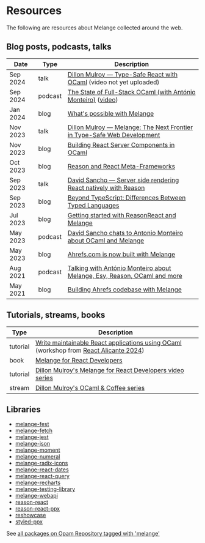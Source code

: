 # Resources

The following are resources about Melange collected around the web.

## Blog posts, podcasts, talks

| Date | Type | Description |
|----- | ---- | ----------- |
| Sep 2024 | talk | [Dillon Mulroy — Type-Safe React with OCaml](https://reactalicante.es/#schedule) (video not yet uploaded) |
| Sep 2024 | podcast | [The State of Full-Stack OCaml (with António Monteiro)](https://pod.link/developer-voices/episode/4666dc4d7aa59599852c02b6415a36d4) ([video](https://www.youtube.com/watch?v=vSSpbAI_-t0))
| Jan 2024 | blog | [What's possible with Melange](https://sancho.dev/blog/whats-possible-with-melange)
| Nov 2023 | talk | [Dillon Mulroy — Melange: The Next Frontier in Type-Safe Web Development](https://www.youtube.com/watch?v=zG7JejHlQoM)
| Nov 2023 | blog | [Building React Server Components in OCaml](https://tech.ahrefs.com/building-react-server-components-in-ocaml-81c276713f19) |
| Oct 2023 | blog | [Reason and React Meta-Frameworks](https://dev.to/psb/reason-and-react-meta-frameworks-d7n) |
| Sep 2023 | talk | [David Sancho — Server side rendering React natively with Reason](https://www.youtube.com/watch?v=e3qY-Eg9zRY)
| Sep 2023 | blog | [Beyond TypeScript: Differences Between Typed Languages](https://tech.ahrefs.com/beyond-typescript-differences-between-typed-languages-f3e14253) |
| Jul 2023 | blog | [Getting started with ReasonReact and Melange](https://dev.to/psb/getting-started-with-reasonreact-and-melange-13hd)
| May 2023 | podcast | [David Sancho chats to Antonio Monteiro about OCaml and Melange](https://www.youtube.com/watch?v=zKO-Y2_a-yk) |
| May 2023 | blog | [Ahrefs.com is now built with Melange](https://tech.ahrefs.com/ahrefs-is-now-built-with-melange-b14f5ec56df4) |
| Aug 2021 | podcast | [Talking with António Monteiro about Melange, Esy, Reason, OCaml and more](https://watch.ocaml.org/w/aEabwHEfXTKGxTNi6Xhy2a) |
| May 2021 | blog | [Building Ahrefs codebase with Melange](https://tech.ahrefs.com/building-ahrefs-codebase-with-melange-9f881f6d022b)

## Tutorials, streams, books

| Type | Description |
| ---- | ----------- |
| tutorial | [Write maintainable React applications using OCaml](https://github.com/ahrefs/react-alicante-workshop) (workshop from [React Alicante 2024](https://reactalicante.es/))
| book | [Melange for React Developers](https://react-book.melange.re/) |
| tutorial | [Dillon Mulroy's Melange for React Developers video series](https://www.youtube.com/watch?v=QrtRihR0Av4) |
| stream | [Dillon Mulroy's OCaml & Coffee series](https://www.youtube.com/playlist?list=PLDL56tuRMHREWul0M6rYswanMpwCVsIBC) |


## Libraries

- [melange-fest](https://ocaml.org/p/melange-fest)
- [melange-fetch](https://ocaml.org/p/melange-fetch)
- [melange-jest](https://ocaml.org/p/melange-jest)
- [melange-json](https://ocaml.org/p/melange-json)
- [melange-moment](https://ocaml.org/p/melange-moment)
- [melange-numeral](https://ocaml.org/p/melange-numeral)
- [melange-radix-icons](https://ocaml.org/p/melange-radix-icons)
- [melange-react-dates](https://ocaml.org/p/melange-react-dates)
- [melange-react-query](https://ocaml.org/p/melange-react-query)
- [melange-recharts](https://ocaml.org/p/melange-recharts)
- [melange-testing-library](https://ocaml.org/p/melange-testing-library)
- [melange-webapi](https://ocaml.org/p/melange-webapi)
- [reason-react](https://ocaml.org/p/reason-react)
- [reason-react-ppx](https://ocaml.org/p/reason-react-ppx)
- [reshowcase](https://ocaml.org/p/reshowcase)
- [styled-ppx](https://ocaml.org/p/styled-ppx)

See [all packages on Opam Repository tagged with 'melange'](https://ocaml.org/packages/search?q=tag%3A%22melange%22)
